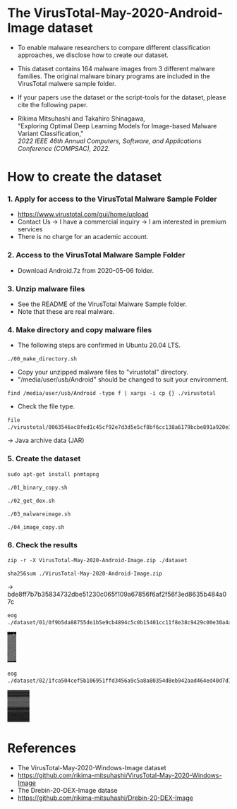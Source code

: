# The VirusTotal-May-2020-Android-Image dataset

* To enable malware researchers to compare different classification approaches, we disclose how to create our dataset.

* This dataset contains 164 malware images from 3 different malware families. The original malware binary programs are included in the VirusTotal malwere sample folder.

* If your papers use the dataset or the script-tools for the dataset, please cite the following paper.

* Rikima Mitsuhashi and Takahiro Shinagawa, <br>
"Exploring Optimal Deep Learning Models for Image-based Malware Variant Classification,"<br>
*2022 IEEE 46th Annual Computers, Software, and Applications Conference (COMPSAC), 2022.*

# How to create the dataset
### 1. Apply for access to the VirusTotal Malware Sample Folder

* https://www.virustotal.com/gui/home/upload
* Contact Us -> I have a commercial inquiry -> I am interested in premium services
* There is no charge for an academic account.

### 2. Access to the VirusTotal Malware Sample Folder 

* Download Android.7z from 2020-05-06 folder.

### 3. Unzip malware files
* See the README of the VirusTotal Malware Sample folder.
* Note that these are real malware.

### 4. Make directory and copy malware files
* The following steps are confirmed in Ubuntu 20.04 LTS.
```
./00_make_directory.sh
```
* Copy your unzipped malware files to "virustotal" directory.
* "/media/user/usb/Android" should be changed to suit your environment.
```
find /media/user/usb/Android -type f | xargs -i cp {} ./virustotal
```
* Check the file type. 
```
file ./virustotal/0063546ac8fed1c45cf92e7d3d5e5cf8bf6cc138a6179bcbe891a920e3f49e76
```
-> Java archive data (JAR)

### 5. Create the dataset
```
sudo apt-get install pnmtopng
```
```
./01_binary_copy.sh
```
```
./02_get_dex.sh
```
```
./03_malwareimage.sh
```
```
./04_image_copy.sh
```


### 6. Check the results
```
zip -r -X VirusTotal-May-2020-Android-Image.zip ./dataset
```
```
sha256sum ./VirusTotal-May-2020-Android-Image.zip
```
-> bde8ff7b7b35834732dbe51230c065f109a67856f6af2f56f3ed8635b484a07c

```
eog ./dataset/01/0f9b5da88755de1b5e9cb4894c5c0b15401cc11f8e38c9429c00e30a4ae832cf.dex.png
```
<img src="./sample01.jpg" width=4%>

```
eog ./dataset/02/1fca504cef5b106951ffd3456a9c5a8a80354d8eb942aad464ed40d7d1b7e4e8.dex.png
```
<img src="./sample02.jpg" width=10%>

# References
* The VirusTotal-May-2020-Windows-Image dataset
* https://github.com/rikima-mitsuhashi/VirusTotal-May-2020-Windows-Image
* The Drebin-20-DEX-Image datase
* https://github.com/rikima-mitsuhashi/Drebin-20-DEX-Image
